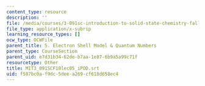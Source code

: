 ```yaml
---
content_type: resource
description: ''
file: /media/courses/3-091sc-introduction-to-solid-state-chemistry-fall-2010/f587bc0af9dc5deea269cf618d658ec4_MIT3_091SCF10lec05_iPOD.vtt
file_type: application/x-subrip
learning_resource_types: []
ocw_type: OCWFile
parent_title: 5. Electron Shell Model & Quantum Numbers
parent_type: CourseSection
parent_uid: e7d31b34-62de-b7aa-1e87-6b9a5a99c71f
resourcetype: Other
title: MIT3_091SCF10lec05_iPOD.srt
uid: f587bc0a-f9dc-5dee-a269-cf618d658ec4
---
```

